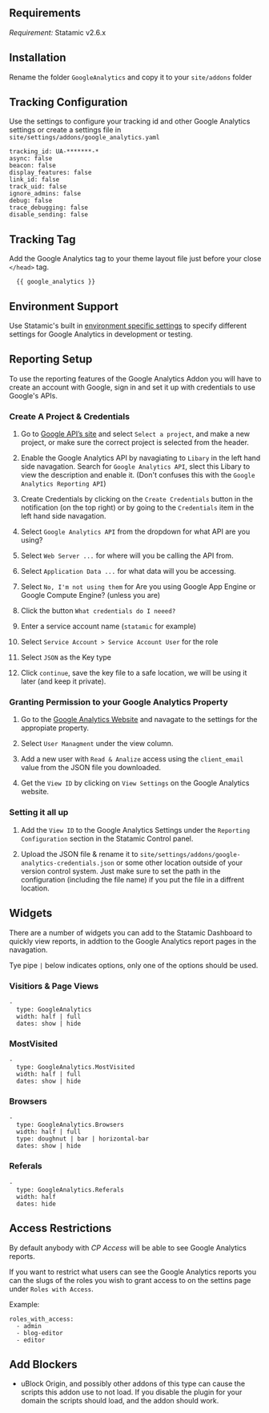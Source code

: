 ## Requirements
*Requirement:* Statamic v2.6.x

## Installation
Rename the folder `GoogleAnalytics` and copy it to your `site/addons` folder

## Tracking Configuration
Use the settings to configure your tracking id and other Google Analytics settings or create a settings file in `site/settings/addons/google_analytics.yaml`
```
tracking_id: UA-*******-*
async: false
beacon: false
display_features: false
link_id: false
track_uid: false
ignore_admins: false
debug: false
trace_debugging: false
disable_sending: false

```

## Tracking Tag
Add the Google Analytics tag to your theme layout file just before your close `</head>` tag.

```
  {{ google_analytics }}
```

## Environment Support
Use Statamic's built in [environment specific settings](https://docs.statamic.com/settings#environment) to specify different settings for Google Analytics in development or testing.

## Reporting Setup
To use the reporting features of the Google Analytics Addon you will have to create an account with Google, sign in and set it up with credentials to use Google's APIs.

### Create A Project & Credentials
1. Go to [Google API’s site](https://console.developers.google.com/apis) and select `Select a project`, and make a new project, or make sure the correct project is selected from the header.

2. Enable the Google Analytics API by navagiating to `Libary` in the left hand side navagation. Search for `Google Analytics API`, slect this Libary to view the description and enable it. (Don't confuses this with the `Google Analytics Reporting API`)

3. Create Credentials by clicking on the `Create Credentials` button in the notification (on the top right) or by going to the `Credentials` item in the left hand side navagation.

4. Select `Google Analytics API` from the dropdown for what API are you using?

5. Select `Web Server ...` for where will you be calling the API from.

6. Select `Application Data ...` for what data will you be accessing.

7. Select `No, I'm not using them` for Are you using Google App Engine or Google Compute Engine? (unless you are)

8. Click the button `What credentials do I neeed?`

9. Enter a service account name (`statamic` for example)

10. Select `Service Account > Service Account User` for the role

11. Select `JSON` as the Key type

12. Click `continue`, save the key file to a safe location, we will be using it later (and keep it private).

### Granting Permission to your Google Analytics Property
1. Go to the [Google Analytics Website](https://analytics.google.com/analytics) and navagate to the settings for the appropiate property.

2. Select `User Managment` under the view column.

3. Add a new user with `Read & Analize` access using the `client_email` value from the JSON file you downloaded.

4. Get the `View ID` by clicking on `View Settings` on the Google Analytics website.

### Setting it all up
1. Add the `View ID` to the Google Analytics Settings under the `Reporting Configuration` section in the Statamic Control panel.

2. Upload the JSON file & rename it to `site/settings/addons/google-analytics-credentials.json` or some other location outside of your version control system. Just make sure to set the path in the configuration (including the file name) if you put the file in a diffrent location.

## Widgets
There are a number of widgets you can add to the Statamic Dashboard to quickly view reports, in addtion to the Google Analytics report pages in the navagation.

Tye pipe `|` below indicates options, only one of the options should be used.

### Visitiors & Page Views
```
- 
  type: GoogleAnalytics
  width: half | full
  dates: show | hide
```

### MostVisited
```
- 
  type: GoogleAnalytics.MostVisited
  width: half | full
  dates: show | hide
```

### Browsers
```
- 
  type: GoogleAnalytics.Browsers
  width: half | full
  type: doughnut | bar | horizontal-bar
  dates: show | hide
```

### Referals
```
- 
  type: GoogleAnalytics.Referals
  width: half
  dates: hide
```

## Access Restrictions
By default anybody with *CP Access* will be able to see Google Analytics reports.

If you want to restrict what users can see the Google Analytics reports you can the slugs of the roles you wish to grant access to on the settins page under `Roles with Access`.

Example:
```
roles_with_access:
  - admin
  - blog-editor
  - editor
```

## Add Blockers
- uBlock Origin, and possibly other addons of this type can cause the scripts this addon use to not load. If you disable the plugin for your domain the scripts should load, and the addon should work.
